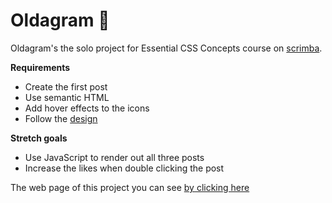 # Oldagram :camera_flash:

Oldagram's the solo project for Essential CSS Concepts course on [scrimba](https://scrimba.com/allcourses).

**Requirements**
- Create the first post
- Use semantic HTML
- Add hover effects to the icons
- Follow the [design](https://www.figma.com/file/h0MKma9TTWzGOMQ9Ia6ROW/Oldagram?node-id=0%3A1)

**Stretch goals**
- Use JavaScript to render out all three posts
- Increase the likes when double clicking the post

The web page of this project you can see [by clicking here](https://anastasiyastuzhuk.github.io/Oldagram/)

